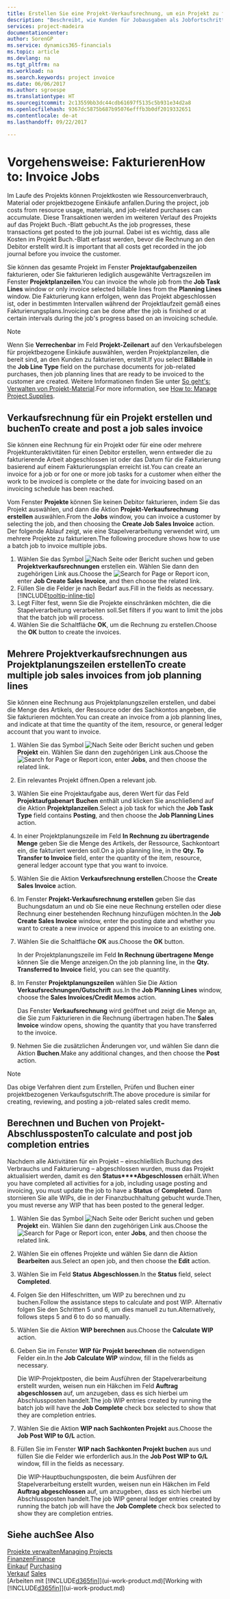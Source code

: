 ```yaml
---
title: Erstellen Sie eine Projekt-Verkaufsrechnung, um ein Projekt zu fakturieren| Microsoft Docs
description: "Beschreibt, wie Kunden für Jobausgaben als Jobfortschritt Rechnung gestellt wird."
services: project-madeira
documentationcenter: 
author: SorenGP
ms.service: dynamics365-financials
ms.topic: article
ms.devlang: na
ms.tgt_pltfrm: na
ms.workload: na
ms.search.keywords: project invoice
ms.date: 06/06/2017
ms.author: sgroespe
ms.translationtype: HT
ms.sourcegitcommit: 2c13559bb3dc44cdb61697f5135c5b931e34d2a8
ms.openlocfilehash: 9367dc5875b687b95076efffb3b0df2019332651
ms.contentlocale: de-at
ms.lasthandoff: 09/22/2017

---
```

# <a name="how-to-invoice-jobs"></a><span data-ttu-id="4e329-103">Vorgehensweise: Fakturieren</span><span class="sxs-lookup"><span data-stu-id="4e329-103">How to: Invoice Jobs</span></span>
<span data-ttu-id="4e329-104">Im Laufe des Projekts können Projektkosten wie Ressourcenverbrauch, Material oder projektbezogene Einkäufe anfallen.</span><span class="sxs-lookup"><span data-stu-id="4e329-104">During the project, job costs from resource usage, materials, and job-related purchases can accumulate.</span></span> <span data-ttu-id="4e329-105">Diese Transaktionen werden im weiteren Verlauf des Projekts auf das Projekt Buch.-Blatt gebucht.</span><span class="sxs-lookup"><span data-stu-id="4e329-105">As the job progresses, these transactions get posted to the job journal.</span></span> <span data-ttu-id="4e329-106">Dabei ist es wichtig, dass alle Kosten im Projekt Buch.-Blatt erfasst werden, bevor die Rechnung an den Debitor erstellt wird.</span><span class="sxs-lookup"><span data-stu-id="4e329-106">It is important that all costs get recorded in the job journal before you invoice the customer.</span></span>

<span data-ttu-id="4e329-107">Sie können das gesamte Projekt im Fenster **Projektaufgabenzeilen** fakturieren, oder Sie fakturieren lediglich ausgewählte Vertragszeilen im Fenster **Projektplanzeilen**.</span><span class="sxs-lookup"><span data-stu-id="4e329-107">You can invoice the whole job from the **Job Task Lines** window or only invoice selected billable lines from the **Planning Lines** window.</span></span> <span data-ttu-id="4e329-108">Die Fakturierung kann erfolgen, wenn das Projekt abgeschlossen ist, oder in bestimmten Intervallen während der Projektlaufzeit gemäß eines Fakturierungsplans.</span><span class="sxs-lookup"><span data-stu-id="4e329-108">Invoicing can be done after the job is finished or at certain intervals during the job's progress based on an invoicing schedule.</span></span>

> [!NOTE]  
>   <span data-ttu-id="4e329-109">Wenn Sie **Verrechenbar** im Feld **Projekt-Zeilenart** auf den Verkaufsbelegen für projektbezogene Einkäufe auswählen, werden Projektplanzeilen, die bereit sind, an den Kunden zu fakturieren, erstellt.</span><span class="sxs-lookup"><span data-stu-id="4e329-109">If you select **Billable** in the **Job Line Type** field on the purchase documents for job-related purchases, then job planning lines that are ready to be invoiced to the customer are created.</span></span> <span data-ttu-id="4e329-110">Weitere Informationen finden Sie unter [So geht's: Verwalten von Projekt-Material](projects-how-manage-project-supplies.md).</span><span class="sxs-lookup"><span data-stu-id="4e329-110">For more information, see [How to: Manage Project Supplies](projects-how-manage-project-supplies.md).</span></span>

## <a name="to-create-and-post-a-job-sales-invoice"></a><span data-ttu-id="4e329-111">Verkaufsrechnung für ein Projekt erstellen und buchen</span><span class="sxs-lookup"><span data-stu-id="4e329-111">To create and post a job sales invoice</span></span>
<span data-ttu-id="4e329-112">Sie können eine Rechnung für ein Projekt oder für eine oder mehrere Projektunteraktivitäten für einen Debitor erstellen, wenn entweder die zu fakturierende Arbeit abgeschlossen ist oder das Datum für die Fakturierung basierend auf einem Fakturierungsplan erreicht ist.</span><span class="sxs-lookup"><span data-stu-id="4e329-112">You can create an invoice for a job or for one or more job tasks for a customer when either the work to be invoiced is complete or the date for invoicing based on an invoicing schedule has been reached.</span></span>

<span data-ttu-id="4e329-113">Vom Fenster **Projekte** können Sie keinen Debitor fakturieren, indem Sie das Projekt auswählen, und dann die Aktion **Projekt-Verkaufsrechnung erstellen** auswählen.</span><span class="sxs-lookup"><span data-stu-id="4e329-113">From the **Jobs** window, you can invoice a customer by selecting the job, and then choosing the **Create Job Sales Invoice** action.</span></span> <span data-ttu-id="4e329-114">Der folgende Ablauf zeigt, wie eine Stapelverarbeitung verwendet wird, um mehrere Projekte zu fakturieren.</span><span class="sxs-lookup"><span data-stu-id="4e329-114">The following procedure shows how to use a batch job to invoice multiple jobs.</span></span>  

1. <span data-ttu-id="4e329-115">Wählen Sie das Symbol ![Nach Seite oder Bericht suchen](media/ui-search/search_small.png "Nach Seite oder Bericht suchen") und geben **Projektverkaufsrechnungen** erstellen ein. Wählen Sie dann den zugehörigen Link aus.</span><span class="sxs-lookup"><span data-stu-id="4e329-115">Choose the ![Search for Page or Report](media/ui-search/search_small.png "Search for Page or Report icon") icon, enter **Job Create Sales Invoice**, and then choose the related link.</span></span>  
2. <span data-ttu-id="4e329-116">Füllen Sie die Felder je nach Bedarf aus.</span><span class="sxs-lookup"><span data-stu-id="4e329-116">Fill in the fields as necessary.</span></span> [!INCLUDE[tooltip-inline-tip](includes/tooltip-inline-tip_md.md)]
3. <span data-ttu-id="4e329-117">Legt Filter fest, wenn Sie die Projekte einschränken möchten, die die Stapelverarbeitung verarbeiten soll.</span><span class="sxs-lookup"><span data-stu-id="4e329-117">Set filters if you want to limit the jobs that the batch job will process.</span></span>
4. <span data-ttu-id="4e329-118">Wählen Sie die Schaltfläche **OK**, um die Rechnung zu erstellen.</span><span class="sxs-lookup"><span data-stu-id="4e329-118">Choose the **OK** button to create the invoices.</span></span>  

## <a name="to-create-multiple-job-sales-invoices-from-job-planning-lines"></a><span data-ttu-id="4e329-119">Mehrere Projektverkaufsrechnungen aus Projektplanungszeilen erstellen</span><span class="sxs-lookup"><span data-stu-id="4e329-119">To create multiple job sales invoices from job planning lines</span></span>
<span data-ttu-id="4e329-120">Sie können eine Rechnung aus Projektplanungszeilen erstellen, und dabei die Menge des Artikels, der Ressource oder des Sachkontos angeben, die Sie fakturieren möchten.</span><span class="sxs-lookup"><span data-stu-id="4e329-120">You can create an invoice from a job planning lines, and indicate at that time the quantity of the item, resource, or general ledger account that you want to invoice.</span></span>

1. <span data-ttu-id="4e329-121">Wählen Sie das Symbol ![Nach Seite oder Bericht suchen](media/ui-search/search_small.png "Nach Seite oder Bericht suchen") und geben **Projekt** ein. Wählen Sie dann den zugehörigen Link aus.</span><span class="sxs-lookup"><span data-stu-id="4e329-121">Choose the ![Search for Page or Report](media/ui-search/search_small.png "Search for Page or Report icon") icon, enter **Jobs**, and then choose the related link.</span></span>
2. <span data-ttu-id="4e329-122">Ein relevantes Projekt öffnen.</span><span class="sxs-lookup"><span data-stu-id="4e329-122">Open a relevant job.</span></span>
3. <span data-ttu-id="4e329-123">Wählen Sie eine Projektaufgabe aus, deren Wert für das Feld **Projektaufgabenart** **Buchen** enthält und klicken Sie anschließend auf die Aktion **Projektplanzeilen**.</span><span class="sxs-lookup"><span data-stu-id="4e329-123">Select a job task for which the **Job Task Type** field contains **Posting**, and then choose the **Job Planning Lines** action.</span></span>  
4. <span data-ttu-id="4e329-124">In einer Projektplanungszeile im Feld **In Rechnung zu übertragende Menge** geben Sie die Menge des Artikels, der Ressource, Sachkontoart ein, die fakturiert werden soll.</span><span class="sxs-lookup"><span data-stu-id="4e329-124">On a job planning line, in the **Qty. To Transfer to Invoice** field, enter the quantity of the item, resource, general ledger account type that you want to invoice.</span></span>  
5. <span data-ttu-id="4e329-125">Wählen Sie die Aktion **Verkaufsrechnung erstellen**.</span><span class="sxs-lookup"><span data-stu-id="4e329-125">Choose the **Create Sales Invoice** action.</span></span>
6. <span data-ttu-id="4e329-126">Im Fenster **Projekt-Verkaufsrechnung erstellen** geben Sie das Buchungsdatum an und ob Sie eine neue Rechnung erstellen oder diese Rechnung einer bestehenden Rechnung hinzufügen möchten.</span><span class="sxs-lookup"><span data-stu-id="4e329-126">In the **Job Create Sales Invoice** window, enter the posting date and whether you want to create a new invoice or append this invoice to an existing one.</span></span>
7. <span data-ttu-id="4e329-127">Wählen Sie die Schaltfläche **OK** aus.</span><span class="sxs-lookup"><span data-stu-id="4e329-127">Choose the **OK** button.</span></span>  

    <span data-ttu-id="4e329-128">In der Projektplanungszeile im Feld **In Rechnung übertragene Menge** können Sie die Menge anzeigen.</span><span class="sxs-lookup"><span data-stu-id="4e329-128">On the job planning line, in the **Qty. Transferred to Invoice** field, you can see the quantity.</span></span>
8. <span data-ttu-id="4e329-129">Im Fenster **Projektplanungszeilen** wählen Sie Die Aktion **Verkaufsrechnungen/Gutschrift** aus.</span><span class="sxs-lookup"><span data-stu-id="4e329-129">In the **Job Planning Lines** window, choose the **Sales Invoices/Credit Memos** action.</span></span>

    <span data-ttu-id="4e329-130">Das Fenster **Verkaufsrechnung** wird geöffnet und zeigt die Menge an, die Sie zum Fakturieren in die Rechnung übertragen haben.</span><span class="sxs-lookup"><span data-stu-id="4e329-130">The **Sales Invoice** window opens, showing the quantity that you have transferred to the invoice.</span></span>  
9. <span data-ttu-id="4e329-131">Nehmen Sie die zusätzlichen Änderungen vor, und wählen Sie dann die Aktion **Buchen**.</span><span class="sxs-lookup"><span data-stu-id="4e329-131">Make any additional changes, and then choose the **Post** action.</span></span>

> [!NOTE]  
>   <span data-ttu-id="4e329-132">Das obige Verfahren dient zum Erstellen, Prüfen und Buchen einer projektbezogenen Verkaufsgutschrift.</span><span class="sxs-lookup"><span data-stu-id="4e329-132">The above procedure is similar for creating, reviewing, and posting a job-related sales credit memo.</span></span>

## <a name="to-calculate-and-post-job-completion-entries"></a><span data-ttu-id="4e329-133">Berechnen und Buchen von Projekt-Abschlussposten</span><span class="sxs-lookup"><span data-stu-id="4e329-133">To calculate and post job completion entries</span></span>
<span data-ttu-id="4e329-134">Nachdem alle Aktivitäten für ein Projekt – einschließlich Buchung des Verbrauchs und Fakturierung – abgeschlossen wurden, muss das Projekt aktualisiert werden, damit es den **Status****Abgeschlossen** erhält.</span><span class="sxs-lookup"><span data-stu-id="4e329-134">When you have completed all activities for a job, including usage posting and invoicing, you must update the job to have a **Status** of **Completed**.</span></span> <span data-ttu-id="4e329-135">Dann stornieren Sie alle WIPs, die in der Finanzbuchhaltung gebucht wurde.</span><span class="sxs-lookup"><span data-stu-id="4e329-135">Then, you must reverse any WIP that has been posted to the general ledger.</span></span>

1. <span data-ttu-id="4e329-136">Wählen Sie das Symbol ![Nach Seite oder Bericht suchen](media/ui-search/search_small.png "Nach Seite oder Bericht suchen") und geben **Projekt** ein. Wählen Sie dann den zugehörigen Link aus.</span><span class="sxs-lookup"><span data-stu-id="4e329-136">Choose the ![Search for Page or Report](media/ui-search/search_small.png "Search for Page or Report icon") icon, enter **Jobs**, and then choose the related link.</span></span>  
2. <span data-ttu-id="4e329-137">Wählen Sie ein offenes Projekte und wählen Sie dann die Aktion **Bearbeiten** aus.</span><span class="sxs-lookup"><span data-stu-id="4e329-137">Select an open job, and then choose the **Edit** action.</span></span>
3. <span data-ttu-id="4e329-138">Wählen Sie im Feld **Status** **Abgeschlossen**.</span><span class="sxs-lookup"><span data-stu-id="4e329-138">In the **Status** field, select **Completed**.</span></span>
4. <span data-ttu-id="4e329-139">Folgen Sie den Hilfeschritten, um WIP zu berechnen und zu buchen.</span><span class="sxs-lookup"><span data-stu-id="4e329-139">Follow the assistance steps to calculate and post WIP.</span></span> <span data-ttu-id="4e329-140">Alternativ folgen Sie den Schritten 5 und 6, um dies manuell zu tun.</span><span class="sxs-lookup"><span data-stu-id="4e329-140">Alternatively, follows steps 5 and 6 to do so manually.</span></span>  
5. <span data-ttu-id="4e329-141">Wählen Sie die Aktion **WIP berechnen** aus.</span><span class="sxs-lookup"><span data-stu-id="4e329-141">Choose the **Calculate WIP** action.</span></span>
6. <span data-ttu-id="4e329-142">Geben Sie im Fenster **WIP für Projekt berechnen** die notwendigen Felder ein.</span><span class="sxs-lookup"><span data-stu-id="4e329-142">In the **Job Calculate WIP** window, fill in the fields as necessary.</span></span>  

     <span data-ttu-id="4e329-143">Die WIP-Projektposten, die beim Ausführen der Stapelverarbeitung erstellt wurden, weisen nun ein Häkchen im Feld **Auftrag abgeschlossen** auf, um anzugeben, dass es sich hierbei um Abschlussposten handelt.</span><span class="sxs-lookup"><span data-stu-id="4e329-143">The job WIP entries created by running the batch job will have the **Job Complete** check box selected to show that they are completion entries.</span></span>  
7. <span data-ttu-id="4e329-144">Wählen Sie die Aktion **WIP nach Sachkonten Projekt** aus.</span><span class="sxs-lookup"><span data-stu-id="4e329-144">Choose the **Job Post WIP to G/L** action.</span></span>
8. <span data-ttu-id="4e329-145">Füllen Sie im Fenster **WIP nach Sachkonten Projekt buchen** aus und füllen Sie die Felder wie erforderlich aus.</span><span class="sxs-lookup"><span data-stu-id="4e329-145">In the **Job Post WIP to G/L** window, fill in the fields as necessary.</span></span>  

     <span data-ttu-id="4e329-146">Die WIP-Hauptbuchungsposten, die beim Ausführen der Stapelverarbeitung erstellt wurden, weisen nun ein Häkchen im Feld **Auftrag abgeschlossen** auf, um anzugeben, dass es sich hierbei um Abschlussposten handelt.</span><span class="sxs-lookup"><span data-stu-id="4e329-146">The job WIP general ledger entries created by running the batch job will have the **Job Complete** check box selected to show they are completion entries.</span></span>

## <a name="see-also"></a><span data-ttu-id="4e329-147">Siehe auch</span><span class="sxs-lookup"><span data-stu-id="4e329-147">See Also</span></span>
[<span data-ttu-id="4e329-148">Projekte verwalten</span><span class="sxs-lookup"><span data-stu-id="4e329-148">Managing Projects</span></span>](projects-manage-projects.md)  
[<span data-ttu-id="4e329-149">Finanzen</span><span class="sxs-lookup"><span data-stu-id="4e329-149">Finance</span></span>](finance.md)  
<span data-ttu-id="4e329-150">[Einkauf](purchasing-manage-purchasing.md)       </span><span class="sxs-lookup"><span data-stu-id="4e329-150">[Purchasing](purchasing-manage-purchasing.md)       </span></span>  
<span data-ttu-id="4e329-151">[Verkauf](sales-manage-sales.md)    </span><span class="sxs-lookup"><span data-stu-id="4e329-151">[Sales](sales-manage-sales.md)    </span></span>  
<span data-ttu-id="4e329-152">[Arbeiten mit [!INCLUDE[d365fin](includes/d365fin_md.md)]](ui-work-product.md)</span><span class="sxs-lookup"><span data-stu-id="4e329-152">[Working with [!INCLUDE[d365fin](includes/d365fin_md.md)]](ui-work-product.md)</span></span>  

